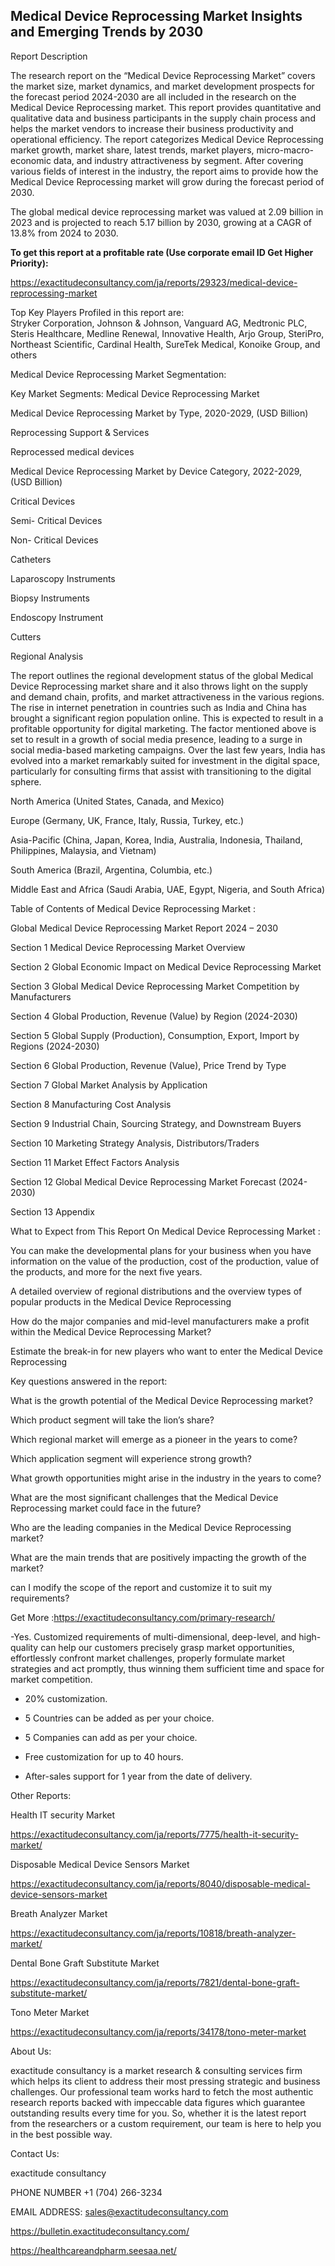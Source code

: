 ## Medical Device Reprocessing Market Insights and Emerging Trends by 2030

Report Description

The research report on the “Medical Device Reprocessing Market” covers the market size, market dynamics, and market development prospects for the forecast period 2024-2030 are all included in the research on the Medical Device Reprocessing market. This report provides quantitative and qualitative data and business participants in the supply chain process and helps the market vendors to increase their business productivity and operational efficiency. The report categorizes Medical Device Reprocessing market growth, market share, latest trends, market players, micro-macro-economic data, and industry attractiveness by segment. After covering various fields of interest in the industry, the report aims to provide how the Medical Device Reprocessing market will grow during the forecast period of 2030.

The global medical device reprocessing market was valued at 2.09 billion in 2023 and is projected to reach 5.17 billion by 2030, growing at a CAGR of 13.8% from 2024 to 2030.

**To get this report at a profitable rate (Use corporate email ID Get Higher Priority):**

https://exactitudeconsultancy.com/ja/reports/29323/medical-device-reprocessing-market

Top Key Players Profiled in this report are:                                                                               
Stryker Corporation, Johnson & Johnson, Vanguard AG, Medtronic PLC, Steris Healthcare, Medline Renewal, Innovative Health, Arjo Group, SteriPro, Northeast Scientific, Cardinal Health, SureTek Medical, Konoike Group, and others

Medical Device Reprocessing Market Segmentation:

Key Market Segments: Medical Device Reprocessing Market

Medical Device Reprocessing Market by Type, 2020-2029, (USD Billion)

Reprocessing Support & Services

Reprocessed medical devices

Medical Device Reprocessing Market by Device Category, 2022-2029, (USD Billion)

Critical Devices

Semi- Critical Devices

Non- Critical Devices

Catheters

Laparoscopy Instruments

Biopsy Instruments

Endoscopy Instrument

Cutters

Regional Analysis

The report outlines the regional development status of the global Medical Device Reprocessing market share and it also throws light on the supply and demand chain, profits, and market attractiveness in the various regions. The rise in internet penetration in countries such as India and China has brought a significant region population online. This is expected to result in a profitable opportunity for digital marketing. The factor mentioned above is set to result in a growth of social media presence, leading to a surge in social media-based marketing campaigns. Over the last few years, India has evolved into a market remarkably suited for investment in the digital space, particularly for consulting firms that assist with transitioning to the digital sphere.

North America (United States, Canada, and Mexico)

Europe (Germany, UK, France, Italy, Russia, Turkey, etc.)

Asia-Pacific (China, Japan, Korea, India, Australia, Indonesia, Thailand, Philippines, Malaysia, and Vietnam)

South America (Brazil, Argentina, Columbia, etc.)

Middle East and Africa (Saudi Arabia, UAE, Egypt, Nigeria, and South Africa)

Table of Contents of Medical Device Reprocessing Market :

Global Medical Device Reprocessing Market Report 2024 – 2030

Section 1 Medical Device Reprocessing Market Overview

Section 2 Global Economic Impact on Medical Device Reprocessing Market

Section 3 Global Medical Device Reprocessing Market Competition by Manufacturers

Section 4 Global Production, Revenue (Value) by Region (2024-2030)

Section 5 Global Supply (Production), Consumption, Export, Import by Regions (2024-2030)

Section 6 Global Production, Revenue (Value), Price Trend by Type

Section 7 Global Market Analysis by Application

Section 8 Manufacturing Cost Analysis

Section 9 Industrial Chain, Sourcing Strategy, and Downstream Buyers

Section 10 Marketing Strategy Analysis, Distributors/Traders

Section 11 Market Effect Factors Analysis

Section 12 Global Medical Device Reprocessing Market Forecast (2024-2030)

Section 13 Appendix

What to Expect from This Report On Medical Device Reprocessing Market :

You can make the developmental plans for your business when you have information on the value of the production, cost of the production, value of the products, and more for the next five years.

A detailed overview of regional distributions and the overview types of popular products in the Medical Device Reprocessing

How do the major companies and mid-level manufacturers make a profit within the Medical Device Reprocessing Market?

Estimate the break-in for new players who want to enter the Medical Device Reprocessing

Key questions answered in the report:

What is the growth potential of the Medical Device Reprocessing market?

Which product segment will take the lion’s share?

Which regional market will emerge as a pioneer in the years to come?

Which application segment will experience strong growth?

What growth opportunities might arise in the industry in the years to come?

What are the most significant challenges that the Medical Device Reprocessing market could face in the future?

Who are the leading companies in the Medical Device Reprocessing market?

What are the main trends that are positively impacting the growth of the market?

can I modify the scope of the report and customize it to suit my requirements?

Get More :https://exactitudeconsultancy.com/primary-research/

-Yes. Customized requirements of multi-dimensional, deep-level, and high-quality can help our customers precisely grasp market opportunities, effortlessly confront market challenges, properly formulate market strategies and act promptly, thus winning them sufficient time and space for market competition.

- 20% customization.

- 5 Countries can be added as per your choice.

- 5 Companies can add as per your choice.

- Free customization for up to 40 hours.

- After-sales support for 1 year from the date of delivery.

Other Reports:

Health IT security  Market

https://exactitudeconsultancy.com/ja/reports/7775/health-it-security-market/

Disposable Medical Device Sensors Market

https://exactitudeconsultancy.com/ja/reports/8040/disposable-medical-device-sensors-market

Breath Analyzer  Market

https://exactitudeconsultancy.com/ja/reports/10818/breath-analyzer-market/

Dental Bone Graft Substitute  Market

https://exactitudeconsultancy.com/ja/reports/7821/dental-bone-graft-substitute-market/

Tono Meter Market

https://exactitudeconsultancy.com/ja/reports/34178/tono-meter-market

About Us:

exactitude consultancy is a market research & consulting services firm which helps its client to address their most pressing strategic and business challenges. Our professional team works hard to fetch the most authentic research reports backed with impeccable data figures which guarantee outstanding results every time for you. So, whether it is the latest report from the researchers or a custom requirement, our team is here to help you in the best possible way.

Contact Us:

exactitude consultancy

PHONE NUMBER +1 (704) 266-3234

EMAIL ADDRESS: sales@exactitudeconsultancy.com

https://bulletin.exactitudeconsultancy.com/

https://healthcareandpharm.seesaa.net/
